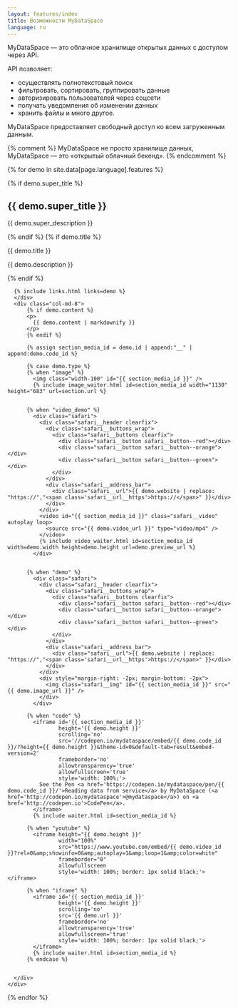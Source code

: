```yaml
---
layout: features/index
title: Возможности MyDataSpace
language: ru
---
```


MyDataSpace &mdash; это облачное хранилище открытых данных с доступом через API.

API позволяет:
* осуществлять полнотекстовый поиск
* фильтровать, сортировать, группировать данные
* авторизировать пользователей через соцсети
* получать уведомления об изменении данных
* хранить файлы и много другое.

MyDataSpace предоставляет свободный доступ ко всем загруженным данным.

{% comment %}
MyDataSpace не просто хранилище данных, MyDataSpace &mdash; это «открытый облачный бекенд».
{% endcomment %}

{% for demo in site.data[page.language].features %}
  <section class="page__section">
    <div class="row">
      <div class="col-md-4">
        {% if demo.super_title %}
          <h2 id="{{ demo.id }}" class="margin-top-0">{{ demo.super_title }}</h2>
          <p>{{ demo.super_description }}</p>
        {% endif %}
        {% if demo.title %}
          <p class="feature__subtitle">{{ demo.title }}</p>
          <p>{{ demo.description }}</p>
        {% endif %}

      {% include links.html links=demo %}
      </div>
      <div class="col-md-8">
          {% if demo.content %}
          <p>
            {{ demo.content | markdownify }}
          </p>
          {% endif %}

          {% assign section_media_id = demo.id | append:"__" | append:demo.code_id %}

          {% case demo.type %}
          {% when "image" %}
            <img class="width-100" id="{{ section_media_id }}" />
            {% include image_waiter.html id=section_media_id width="1130" height="683" url=section.url %}


          {% when "video_demo" %}
            <div class="safari">
              <div class="safari__header clearfix">
                <div class="safari__buttons_wrap">
                  <div class="safari__buttons clearfix">
                    <div class="safari__button safari__button--red"></div>
                    <div class="safari__button safari__button--orange"></div>
                    <div class="safari__button safari__button--green"></div>
                  </div>
                </div>
                <div class="safari__address_bar">
                  <div class="safari__url">{{ demo.website | replace: "https://","<span class='safari__url__https'>https://</span>" }}</div>
                </div>
              </div>
              <video id="{{ section_media_id }}" class="safari__video" autoplay loop>
                <source src="{{ demo.video_url }}" type="video/mp4" />
              </video>
              {% include video_waiter.html id=section_media_id width=demo.width height=demo.height url=demo.preview_url %}
            </div>


          {% when "demo" %}
            <div class="safari">
              <div class="safari__header clearfix">
                <div class="safari__buttons_wrap">
                  <div class="safari__buttons clearfix">
                    <div class="safari__button safari__button--red"></div>
                    <div class="safari__button safari__button--orange"></div>
                    <div class="safari__button safari__button--green"></div>
                  </div>
                </div>
                <div class="safari__address_bar">
                  <div class="safari__url">{{ demo.website | replace: "https://","<span class='safari__url__https'>https://</span>" }}</div>
                </div>
              </div>
              <div style="margin-right: -2px; margin-bottom: -2px">
                <img class="safari__img" id="{{ section_media_id }}" src="{{ demo.image_url }}" />
              </div>
            </div>

          {% when "code" %}
            <iframe id='{{ section_media_id }}'
                    height='{{ demo.height }}'
                    scrolling='no'
                    src='//codepen.io/mydataspace/embed/{{ demo.code_id }}/?height={{ demo.height }}&theme-id=0&default-tab=result&embed-version=2'
                    frameborder='no'
                    allowtransparency='true'
                    allowfullscreen='true'
                    style='width: 100%;'>
              See the Pen <a href='https://codepen.io/mydataspace/pen/{{ demo.code_id }}/'>Reading data from service</a> by MyDataSpace (<a href='http://codepen.io/mydataspace'>@mydataspace</a>) on <a href='http://codepen.io'>CodePen</a>.
            </iframe>
            {% include waiter.html id=section_media_id %}

          {% when "youtube" %}
            <iframe height="{{ demo.height }}"
                    width="100%"
                    src="https://www.youtube.com/embed/{{ demo.video_id }}?rel=0&amp;showinfo=0&amp;autoplay=1&amp;loop=1&amp;color=white"
                    frameborder="0"
                    allowfullscreen
                    style='width: 100%; border: 1px solid black;'></iframe>

          {% when "iframe" %}
            <iframe id='{{ section_media_id }}'
                    height='{{ demo.height }}'
                    scrolling='no'
                    src='{{ demo.url }}'
                    frameborder='no'
                    allowtransparency='true'
                    allowfullscreen='true'
                    style='width: 100%; border: 1px solid black;'>
            </iframe>
            {% include waiter.html id=section_media_id %}
          {% endcase %}


      </div>
    </div>

  </section>
{% endfor %}